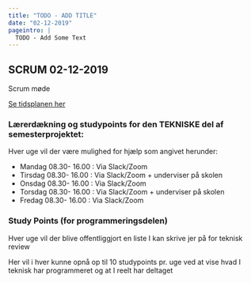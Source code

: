 ```yaml
---
title: "TODO - ADD TITLE"
date: "02-12-2019"
pageintro: |
  TODO - Add Some Text
---
```

         

## SCRUM 02-12-2019
Scrum møde

[Se tidsplanen her](./02122019_sem3.pdf)





### Lærerdækning og studypoints for den TEKNISKE del af semesterprojektet:

Hver uge vil der være mulighed for hjælp som angivet herunder:

- Mandag  08.30- 16.00 : Via Slack/Zoom
- Tirsdag 08.30- 16.00 : Via Slack/Zoom + underviser på skolen
- Onsdag  08.30- 16.00 : Via Slack/Zoom
- Torsdag 08.30- 16.00 : Via Slack/Zoom + underviser på skolen
- Fredag  08.30- 16.00 : Via Slack/Zoom

### Study Points (for programmeringsdelen)
Hver uge vil der blive offentliggjort en liste I kan skrive jer på for teknisk review

Her vil i hver kunne opnå op til 10 studypoints pr. uge ved at vise hvad I teknisk har programmeret og at I reelt har deltaget
